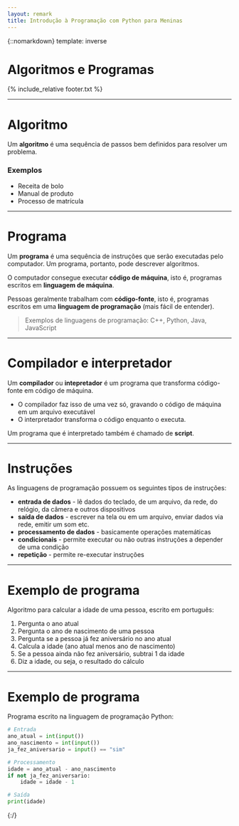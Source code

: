 ```yaml
---
layout: remark
title: Introdução à Programação com Python para Meninas
---
```

{::nomarkdown}
template: inverse

# Algoritmos e Programas

{% include_relative footer.txt %}

---

# Algoritmo

Um **algoritmo** é uma sequência de passos bem definidos para resolver um problema. 

### Exemplos

- Receita de bolo
- Manual de produto
- Processo de matrícula

<!-- Algoritmos devem ser expressos dentro de uma quantidade **finita** de espaço e tempo. -->

<!-- Na computação, algoritmos transformam valores de entrada em valores de saída (como funções). -->

---

# Programa

Um **programa** é uma sequência de instruções que serão executadas pelo computador. Um programa, portanto, pode descrever algoritmos.

O computador consegue executar **código de máquina**, isto é, programas escritos em **linguagem de máquina**. <!-- Cada máquina entende uma linguagem diferente -->

Pessoas geralmente trabalham com **código-fonte**, isto é, programas escritos em uma **linguagem de programação** (mais fácil de entender).

> Exemplos de linguagens de programação: C++, Python, Java, JavaScript

---

# Compilador e interpretador

Um **compilador** ou **intepretador** é um programa que transforma código-fonte em código de máquina.

- O compilador faz isso de uma vez só, gravando o código de máquina em um arquivo executável
- O interpretador transforma o código enquanto o executa.

Um programa que é interpretado também é chamado de **script**.

---

# Instruções

As linguagens de programação possuem os seguintes tipos de instruções:

- **entrada de dados** - lê dados do teclado, de um arquivo, da rede, do relógio, da câmera e outros dispositivos
- **saída de dados** - escrever na tela ou em um arquivo, enviar dados via rede, emitir um som etc.
- **processamento de dados** - basicamente operações matemáticas
- **condicionais** - permite executar ou não outras instruções a depender de uma condição
- **repetição** - permite re-executar instruções

---

# Exemplo de programa

Algoritmo para calcular a idade de uma pessoa, escrito em português:

1. Pergunta o ano atual
2. Pergunta o ano de nascimento de uma pessoa
3. Pergunta se a pessoa já fez aniversário no ano atual
4. Calcula a idade (ano atual menos ano de nascimento)
5. Se a pessoa ainda não fez aniversário, subtrai 1 da idade
6. Diz a idade, ou seja, o resultado do cálculo

---

# Exemplo de programa

Programa escrito na linguagem de programação Python:

```python
# Entrada
ano_atual = int(input())
ano_nascimento = int(input())
ja_fez_aniversario = input() == "sim"

# Processamento
idade = ano_atual - ano_nascimento
if not ja_fez_aniversario:
    idade = idade - 1

# Saída
print(idade)
```

{:/}

